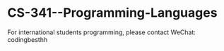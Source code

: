 # CS-341--Programming-Languages
For international students programming, please contact WeChat: codingbesthh
